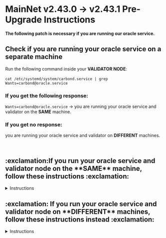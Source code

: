 # MainNet v2.43.0 -> v2.43.1 Pre-Upgrade Instructions

**The following patch is necessary if you are running our oracle service.**

<h2>
Check if you are running your oracle service on a separate machine
</h2>

Run the following command inside your **VALIDATOR NODE**:
<br><br>
    ```
    cat /etc/systemd/system/carbond.service | grep Wants=carbond@oracle.service
    ```

<h3>
If you get the following response:
</h3>

`Wants=carbond@oracle.service` -> you are running your oracle service and validator on the **SAME** machine.

<h3>
If you get no response:
</h3>

you are running your oracle service and validator on **DIFFERENT** machines.

<br>

<h2>
:exclamation:If you run your oracle service and validator node on the **SAME** machine, follow these instructions :exclamation:
</h2>

<details>
<summary> Instructions </summary>
<h3>
1. Run the following commands on your **VALIDATOR NODE** to generate ssl configurations, that will be used to authenticate GRPC server.
</h3>

    VALIDATOR_NODE_IP_ADDRESS="127.0.0.1"         
    ORACLE_SERVICE_NODE_IP_ADDRESS="127.0.0.1"    
    CARBON_HOME_PATH="~/.carbon"         # change to your own directory path where the .carbon directory is found
    URL=https://raw.githubusercontent.com/switcheo/carbon-bootstrap/master/scripts/cert.sh
    bash <(wget -O - $URL) $VALIDATOR_NODE_IP_ADDRESS $ORACLE_SERVICE_NODE_IP_ADDRESS $CARBON_HOME_PATH

<h3>
:bulb: If you wish to disable the gRPC authentication, follow these instructions. :bulb:
</h3>

<h4>
Update your app.toml config in `~/.carbon/config/app.toml`, under `gRPC Configuration`.
</h4>
    
    Set the following field `enable-oracle-grpc-auth` to `false`:

    # EnableOracleGrpcAuth defines if the gRPC server for oracle votes communication should be ssl authenticated.
    enable-oracle-grpc-auth = false

    Restart **BOTH** your oracle service and validator node if they are running.
</details>

<h2>
:exclamation: If you run your oracle service and validator node on **DIFFERENT** machines, follow these instructions instead :exclamation:
</h2>

<details>
<summary> Instructions </summary>
<h3> 1. Run the following command on your **VALIDATOR NODE** to generate ssl configurations, that will be used to authenticate GRPC server.
</h3>

<h4>
:exclamation: Update the following fields, `VALIDATOR_NODE_IP_ADDRESS` and `ORACLE_SERVICE_NODE_IP_ADDRESS` with the private IP address of each machine. :exclamation:
</h4>

    VALIDATOR_NODE_IP_ADDRESS=""         # change to val node ip address if you run oracle service separately 
    ORACLE_SERVICE_NODE_IP_ADDRESS=""    # change to oracle service node ip address if you run val node separately
    CARBON_HOME_PATH="~/.carbon"         # change to your own directory path where the .carbon directory is found
    URL=https://raw.githubusercontent.com/switcheo/carbon-bootstrap/master/scripts/cert.sh
    bash <(wget -O - $URL) $VALIDATOR_NODE_IP_ADDRESS $ORACLE_SERVICE_NODE_IP_ADDRESS $CARBON_HOME_PATH

<br>
<h3>2. Run the following command on your **ORACLE NODE** to transfer the ssl certificates to your oracle node. </h3>

<h4>
:exclamation: Update the following fields, `VALIDATOR_NODE_IP_ADDRESS` and `HOST_NAME` with the private IP address and the Host Name of your validator node. :exclamation:
</h4>

:bulb: Update the file paths accordingly if your id_rsa key, and carbon home directory are stored differently. (If ssh entry to your nodes do not require verification, you can remove the -i option, can omit `-i ~/.ssh/id_rsa `) :bulb:

```bash
scp -r -i ~/.ssh/id_rsa  HOST_NAME@VALIDATOR_NODE_IP_ADDRESS:~/.carbon/config/cert ~/.carbon/config/cert 
```

<br>

<h3>
3. Starting up your oracle service
</h3>

When running your oracle service, you now have to supply an additional flag for the new grpc url, on top of the old one:

To check which gRPC IP address your oracle service was previously using, run the following command inside your **ORACLE SERVICE NODE**:

```
cat /etc/systemd/system/carbond@.service | grep grpc-url
```
<h4>
If you get the following response:
</h4>

`ExecStart=/home/ubuntu/.carbon/cosmovisor/current/bin/carbond %i --grpc-url GRPC_IP_ADDRESS`

Note down and copy the value labeled `GRPC_IP_ADDRESS`, and follow these instructions:

<details>
<summary> Instructions </summary>

<h4>
:exclamation: Update the following fields, `VALIDATOR_NODE_IP_ADDRESS` with the private IP address of your validator node, and `GRPC_IP_ADDRESS` with the IP address value you retrieved earlier. :exclamation:
</h4>

```
carbond oracle --grpc-url GRPC_IP_ADDRESS:9090 --oracle-grpc-url VALIDATOR_NODE_IP_ADDRESS:9093
```

</details>

<h4>
If you get no response, follow these instructions instead:
</h4>

<details>
<summary> Instructions </summary>

<h4>
:exclamation: Update the following field, `VALIDATOR_NODE_IP_ADDRESS` with the private IP address of your validator node. :exclamation:
</h4>

```
carbond oracle --oracle-grpc-url VALIDATOR_NODE_IP_ADDRESS:9093
```

</details>

<h3>
:bulb: If you wish to disable the gRPC authentication, follow these instructions. :bulb:
</h3>

Update your app.toml config in `~/.carbon/config/app.toml`, under `gRPC Configuration`, on **BOTH VALIDATOR NODE AND ORACLE SERVICE NODE**
    
    Set the following field `enable-oracle-grpc-auth` to `false`:

    ```
    # EnableOracleGrpcAuth defines if the gRPC server for oracle votes communication should be ssl authenticated.
    enable-oracle-grpc-auth = false
    ```

    Restart **BOTH** your oracle service and validator node if they are running.

</details>
